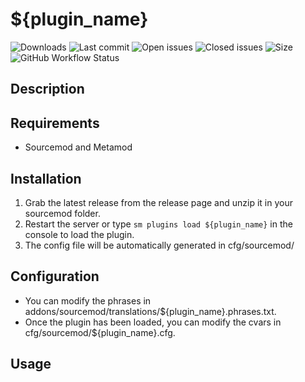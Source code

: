 # ${plugin_name}


![Downloads](https://img.shields.io/github/downloads/${GithubName}/${plugin_name}/total?style=flat-square) ![Last commit](https://img.shields.io/github/last-commit/${GithubName}/${plugin_name}?style=flat-square) ![Open issues](https://img.shields.io/github/issues/${GithubName}/${plugin_name}?style=flat-square) ![Closed issues](https://img.shields.io/github/issues-closed/${GithubName}/${plugin_name}?style=flat-square) ![Size](https://img.shields.io/github/repo-size/${GithubName}/${plugin_name}?style=flat-square) ![GitHub Workflow Status](https://img.shields.io/github/workflow/status/${GithubName}/${plugin_name}/Compile%20with%20SourceMod?style=flat-square)

## Description ##


## Requirements ##
- Sourcemod and Metamod


## Installation ##
1. Grab the latest release from the release page and unzip it in your sourcemod folder.
2. Restart the server or type `sm plugins load ${plugin_name}` in the console to load the plugin.
3. The config file will be automatically generated in cfg/sourcemod/

## Configuration ##
- You can modify the phrases in addons/sourcemod/translations/${plugin_name}.phrases.txt.
- Once the plugin has been loaded, you can modify the cvars in cfg/sourcemod/${plugin_name}.cfg.


## Usage ##